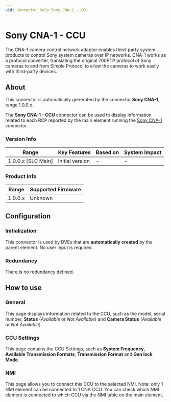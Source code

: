 ```yaml
---
uid: Connector_help_Sony_CNA-1_-_CCU
---
```


# Sony CNA-1 - CCU

The CNA-1 camera control network adaptor enables third-party system products to control Sony system cameras over IP networks. CNA-1 works as a protocol converter, translating the original 700PTP protocol of Sony cameras to and from Simple Protocol to allow the cameras to work easily with third-party devices.

## About

This connector is automatically generated by the connector **Sony CNA-1**, range 1.0.0.x.

The **Sony CNA-1 - CCU** connector can be used to display information related to each RCP reported by the main element running the [Sony CNA-1](xref:Connector_help_Sony_CNA-1) connector.

### Version Info

| **Range**            | **Key Features** | **Based on** | **System Impact** |
|----------------------|------------------|--------------|-------------------|
| 1.0.0.x \[SLC Main\] | Initial version  | \-           | \-                |

### Product Info

| **Range** | **Supported Firmware** |
|-----------|------------------------|
| 1.0.0.x   | Unknown                |

## Configuration

### Initialization

This connector is used by DVEs that are **automatically created** by the parent element. No user input is required.

### Redundancy

There is no redundancy defined.

## How to use

### General

This page displays information related to the CCU, such as the model, serial number, **Status** (*Available* or *Not Available*) and **Camera Status** (*Available* or *Not Available*).

### CCU Settings

This page contains the CCU Settings, such as **System Frequency**, **Available Transmission Formats**, **Transmission Format** and **Gen lock Mode**.

### NMI

This page allows you to connect this CCU to the selected NMI. Note: only 1 NMI element can be connected to 1 CNA CCU. You can check which NMI element is connected to which CCU via the NMI table on the main element.
